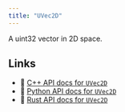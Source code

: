 ```yaml
---
title: "UVec2D"
---
```


A uint32 vector in 2D space.


## Links
 * 🌊 [C++ API docs for `UVec2D`](https://ref.rerun.io/docs/cpp/stable/structrerun_1_1datatypes_1_1UVec2D.html?speculative-link)
 * 🐍 [Python API docs for `UVec2D`](https://ref.rerun.io/docs/python/stable/common/datatypes#rerun.datatypes.UVec2D)
 * 🦀 [Rust API docs for `UVec2D`](https://docs.rs/rerun/latest/rerun/datatypes/struct.UVec2D.html)


